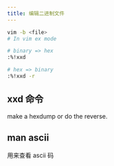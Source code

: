 ```yaml
---
title: 编辑二进制文件
---
```



```sh
vim -b <file>
# In vim ex mode

# binary => hex
:%!xxd

# hex => binary
:%!xxd -r
```
## xxd 命令

make a hexdump or do the reverse.

## man ascii

用来查看 ascii 码
